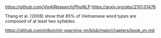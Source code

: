 https://github.com/VinAIResearch/PhoNLP
https://arxiv.org/abs/2101.01476

Thang et al. (2008) show that 85% of Vietnamese word types are composed of at least two syllables.

https://github.com/mlbvn/ml-yearning-vn/blob/main/chapters/book_vn.md

